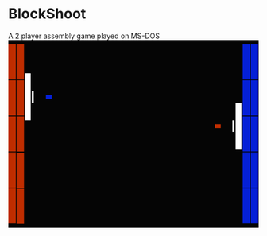 # BlockShoot
 A 2 player assembly game played on MS-DOS
![image](https://github.com/Happysword/BlockShoot/blob/master/BlockShoot.png)
